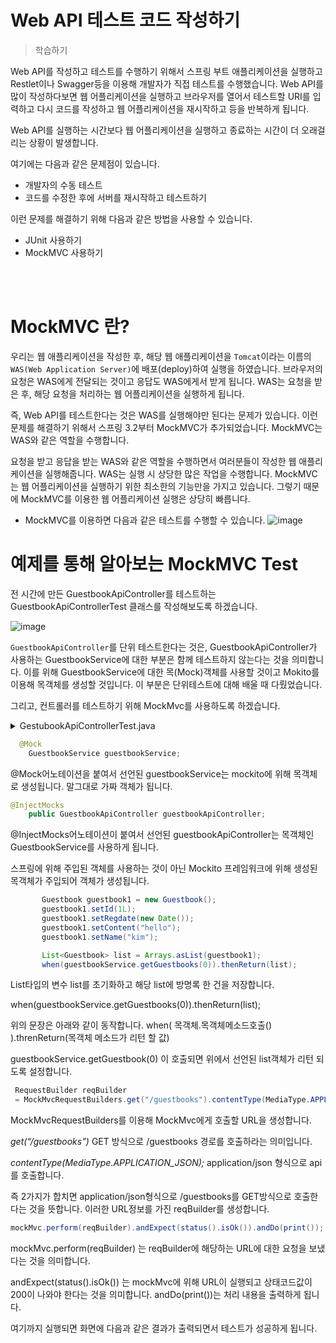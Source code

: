 Web API 테스트 코드 작성하기
==
> 학습하기

Web API를 작성하고 테스트를 수행하기 위해서 스프링 부트 애플리케이션을 실행하고 Restlet이나 Swagger등을 이용해 개발자가 직접 테스트를 수행했습니다.
Web API를 많이 작성하다보면 웹 어플리케이션을 실행하고 브라우저를 열어서 테스트할 URI를 입력하고 다시 코드를 작성하고 웹 어플리케이션을 재시작하고 등을 반복하게 됩니다.


Web API를 실행하는 시간보다 웹 어플리케이션을 실행하고 종료하는 시간이 더 오래걸리는 상황이 발생합니다.


여기에는 다음과 같은 문제점이 있습니다.

- 개발자의 수동 테스트
- 코드를 수정한 후에 서버를 재시작하고 테스트하기

 

이런 문제를 해결하기 위해 다음과 같은 방법을 사용할 수 있습니다.

- JUnit 사용하기
- MockMVC 사용하기

<br>
<br>

MockMVC 란?
==
우리는 웹 애플리케이션을 작성한 후, 해당 웹 애플리케이션을 `Tomcat`이라는 이름의 `WAS(Web Application Server)`에 배포(deploy)하여 실행을 하였습니다.
브라우저의 요청은 WAS에게 전달되는 것이고 응답도 WAS에게서 받게 됩니다.
WAS는 요청을 받은 후, 해당 요청을 처리하는 웹 어플리케이션을 실행하게 됩니다.


즉, Web API를 테스트한다는 것은 WAS를 실행해야만 된다는 문제가 있습니다.
이런 문제를 해결하기 위해서 스프링 3.2부터 MockMVC가 추가되었습니다.
MockMVC는 WAS와 같은 역할을 수행합니다.

요청을 받고 응답을 받는 WAS와 같은 역할을 수행하면서 여러분들이 작성한 웹 애플리케이션을 실행해줍니다.
WAS는 실행 시 상당한 많은 작업을 수행합니다.
MockMVC는 웹 어플리케이션을 실행하기 위한 최소한의 기능만을 가지고 있습니다.
그렇기 때문에 MockMVC를 이용한 웹 어플리케이션 실행은 상당히 빠릅니다.

- MockMVC를 이용하면 다음과 같은 테스트를 수행할 수 있습니다.
![image](https://cphinf.pstatic.net/mooc/20200305_148/1583391388280d6dWl_PNG/mceclip0.png)

예제를 통해 알아보는 MockMVC Test
==
전 시간에 만든 GuestbookApiController를 테스트하는
GuestbookApiControllerTest 클래스를 작성해보도록 하겠습니다.

![image](https://cphinf.pstatic.net/mooc/20200305_99/1583391419153fciVU_PNG/mceclip1.png)

`GuestbookApiController`를 단위 테스트한다는 것은, GuestbookApiController가 사용하는 GuestbookService에
대한 부분은 함께 테스트하지 않는다는 것을 의미합니다.
이를 위해 GuestbookService에 대한 목(Mock)객체를 사용할 것이고 Mokito를 이용해 목객체를 생성할 것입니다. 이 부분은 단위테스트에 대해 배울 때 다뤘었습니다.


그리고, 컨트롤러를 테스트하기 위해 MockMvc를 사용하도록 하겠습니다.

<details>
<summary>GestubookApiControllerTest.java</summary>
<div markdown="1">       

```java
package kr.or.connect.guestbook.controller;

import kr.or.connect.guestbook.config.ApplicationConfig;
import kr.or.connect.guestbook.config.WebMvcContextConfiguration;
import kr.or.connect.guestbook.dto.Guestbook;
import kr.or.connect.guestbook.service.GuestbookService;
import org.junit.Before;
import org.junit.Test;
import org.junit.runner.RunWith;
import org.mockito.InjectMocks;
import org.mockito.Mock;
import org.mockito.MockitoAnnotations;
import org.springframework.http.MediaType;
import org.springframework.test.context.ContextConfiguration;
import org.springframework.test.context.junit4.SpringJUnit4ClassRunner;
import org.springframework.test.context.web.WebAppConfiguration;
import org.springframework.test.web.servlet.MockMvc;
import org.springframework.test.web.servlet.RequestBuilder;
import org.springframework.test.web.servlet.request.MockMvcRequestBuilders;
import org.springframework.test.web.servlet.setup.MockMvcBuilders;

import java.util.Arrays;
import java.util.Date;
import java.util.List;

import static org.mockito.Mockito.verify;
import static org.mockito.Mockito.when;
import static org.springframework.test.web.servlet.result.MockMvcResultHandlers.print;
import static org.springframework.test.web.servlet.result.MockMvcResultMatchers.status;

@RunWith(SpringJUnit4ClassRunner.class)
@WebAppConfiguration
@ContextConfiguration(classes = {WebMvcContextConfiguration.class, ApplicationConfig.class })
public class GestubookApiControllerTest {
    @InjectMocks
    public GuestbookApiController guestbookApiController;

    @Mock
    GuestbookService guestbookService;

    private MockMvc mockMvc;

    @Before
    public void createController() {
        MockitoAnnotations.initMocks(this);
        mockMvc = MockMvcBuilders.standaloneSetup(guestbookApiController).build();
    }

    @Test
    public void getGuestbooks() throws Exception {
        Guestbook guestbook1 = new Guestbook();
        guestbook1.setId(1L);
        guestbook1.setRegdate(new Date());
        guestbook1.setContent("hello");
        guestbook1.setName("kim");

        List<Guestbook> list = Arrays.asList(guestbook1);
        when(guestbookService.getGuestbooks(0)).thenReturn(list);

        RequestBuilder reqBuilder = MockMvcRequestBuilders.get("/guestbooks").contentType(MediaType.APPLICATION_JSON);
        mockMvc.perform(reqBuilder).andExpect(status().isOk()).andDo(print());

        verify(guestbookService).getGuestbooks(0);
    }

    @Test
    public void deleteGuestbook() throws Exception {
        Long id = 1L;

        when(guestbookService.deleteGuestbook(id, "127.0.0.1")).thenReturn(1);

        RequestBuilder reqBuilder = MockMvcRequestBuilders.delete("/guestbooks/" + id).contentType(MediaType.APPLICATION_JSON);
        mockMvc.perform(reqBuilder).andExpect(status().isOk()).andDo(print());

        verify(guestbookService).deleteGuestbook(id, "127.0.0.1");
    }
}
```

</div>
</details>

```java
  @Mock
    GuestbookService guestbookService;
```
@Mock어노테이션을 붙여서 선언된 guestbookService는 mockito에 위해 목객체로 생성됩니다.
말그대로 가짜 객체가 됩니다.
  

```java
@InjectMocks
    public GuestbookApiController guestbookApiController;
```
@InjectMocks어노테이션이 붙여서 선언된 guestbookApiController는 목객체인 GuestbookService를 사용하게 됩니다.

스프링에 위해 주입된 객체를 사용하는 것이 아닌 Mockito 프레임워크에 위해 생성된 목객체가 주입되어 객체가 생성됩니다.
 
 ```java
        Guestbook guestbook1 = new Guestbook();
        guestbook1.setId(1L);
        guestbook1.setRegdate(new Date());
        guestbook1.setContent("hello");
        guestbook1.setName("kim");

        List<Guestbook> list = Arrays.asList(guestbook1);
        when(guestbookService.getGuestbooks(0)).thenReturn(list);
 ```
List<Guestbook>타입의 변수 list를 초기화하고 해당 list에 방명록 한 건을 저장합니다.


when(guestbookService.getGuestbooks(0)).thenReturn(list);


위의 문장은 아래와 같이 동작합니다.
when( 목객체.목객체메소드호출() ).threnReturn(목객체 메소드가 리턴 할 값)


guestbookService.getGuestbook(0) 이 호출되면 위에서 선언된 list객체가 리턴 되도록 설정합니다.

```java
 RequestBuilder reqBuilder
 = MockMvcRequestBuilders.get("/guestbooks").contentType(MediaType.APPLICATION_JSON);
```
MockMvcRequestBuilders를 이용해 MockMvc에게 호출할 URL을 생성합니다.


*get(“/guestbooks”)*
GET 방식으로 /guestbooks 경로를 호출하라는 의미입니다.


*contentType(MediaType.APPLICATION_JSON);*
application/json 형식으로 api를 호출합니다.

즉 2가지가 합치면 application/json형식으로 /guestbooks를 GET방식으로 호출한다는 것을 뜻합니다. 이러한 URL정보를 가진 reqBuilder를 생성합니다.
 
```java
mockMvc.perform(reqBuilder).andExpect(status().isOk()).andDo(print());
```
mockMvc.perform(reqBuilder) 는 reqBuilder에 해당하는 URL에 대한 요청을 보냈다는 것을 의미합니다.

andExpect(status().isOk()) 는 mockMvc에 위해 URL이 실행되고 상태코드값이 200이 나와야 한다는 것을 의미합니다.
andDo(print())는 처리 내용을 출력하게 됩니다.

여기까지 실행되면 화면에 다음과 같은 결과가 출력되면서 테스트가 성공하게 됩니다.
